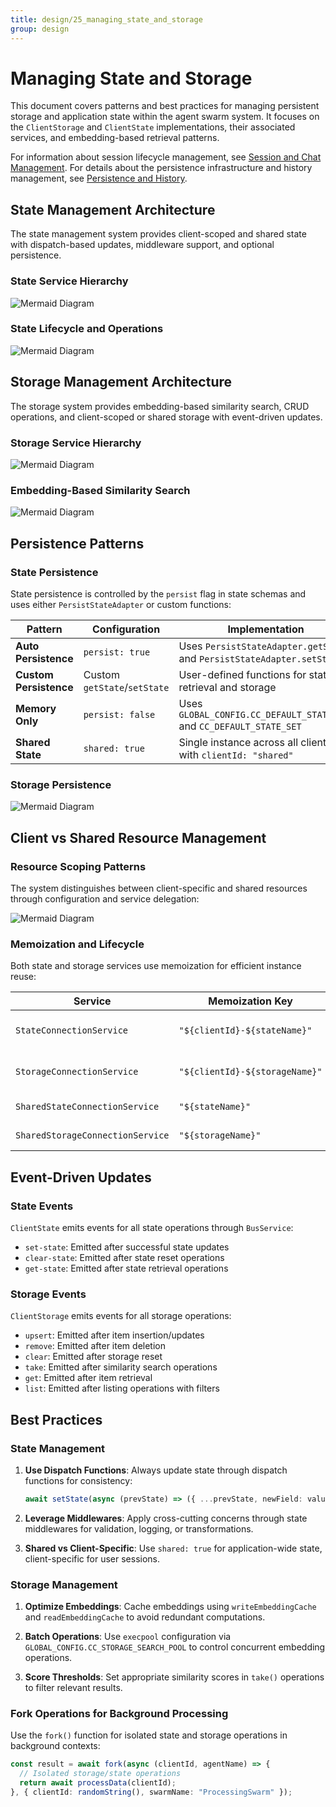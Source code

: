```yaml
---
title: design/25_managing_state_and_storage
group: design
---
```


# Managing State and Storage

This document covers patterns and best practices for managing persistent storage and application state within the agent swarm system. It focuses on the `ClientStorage` and `ClientState` implementations, their associated services, and embedding-based retrieval patterns.

For information about session lifecycle management, see [Session and Chat Management](./06_Session_and_Chat_Management.md). For details about the persistence infrastructure and history management, see [Persistence and History](./09_Persistence_and_History.md).

## State Management Architecture

The state management system provides client-scoped and shared state with dispatch-based updates, middleware support, and optional persistence.

### State Service Hierarchy

![Mermaid Diagram](./diagrams/25_Managing_State_and_Storage_0.svg)

### State Lifecycle and Operations

![Mermaid Diagram](./diagrams/25_Managing_State_and_Storage_1.svg)

## Storage Management Architecture

The storage system provides embedding-based similarity search, CRUD operations, and client-scoped or shared storage with event-driven updates.

### Storage Service Hierarchy

![Mermaid Diagram](./diagrams/25_Managing_State_and_Storage_2.svg)

### Embedding-Based Similarity Search

![Mermaid Diagram](./diagrams/25_Managing_State_and_Storage_3.svg)

## Persistence Patterns

### State Persistence

State persistence is controlled by the `persist` flag in state schemas and uses either `PersistStateAdapter` or custom functions:

| Pattern | Configuration | Implementation |
|---------|--------------|----------------|
| **Auto Persistence** | `persist: true` | Uses `PersistStateAdapter.getState` and `PersistStateAdapter.setState` |
| **Custom Persistence** | Custom `getState`/`setState` | User-defined functions for state retrieval and storage |
| **Memory Only** | `persist: false` | Uses `GLOBAL_CONFIG.CC_DEFAULT_STATE_GET` and `CC_DEFAULT_STATE_SET` |
| **Shared State** | `shared: true` | Single instance across all clients with `clientId: "shared"` |

### Storage Persistence

![Mermaid Diagram](./diagrams/25_Managing_State_and_Storage_4.svg)

## Client vs Shared Resource Management

### Resource Scoping Patterns

The system distinguishes between client-specific and shared resources through configuration and service delegation:

![Mermaid Diagram](./diagrams/25_Managing_State_and_Storage_5.svg)

### Memoization and Lifecycle

Both state and storage services use memoization for efficient instance reuse:

| Service | Memoization Key | Lifecycle Management |
|---------|----------------|---------------------|
| `StateConnectionService` | `"${clientId}-${stateName}"` | Tracked in `SessionValidationService`, cleared on dispose |
| `StorageConnectionService` | `"${clientId}-${storageName}"` | Tracked in `SessionValidationService`, cleared on dispose |
| `SharedStateConnectionService` | `"${stateName}"` | No disposal - managed globally |
| `SharedStorageConnectionService` | `"${storageName}"` | No disposal - managed globally |

## Event-Driven Updates

### State Events

`ClientState` emits events for all state operations through `BusService`:

- `set-state`: Emitted after successful state updates
- `clear-state`: Emitted after state reset operations  
- `get-state`: Emitted after state retrieval operations

### Storage Events

`ClientStorage` emits events for all storage operations:

- `upsert`: Emitted after item insertion/updates
- `remove`: Emitted after item deletion
- `clear`: Emitted after storage reset
- `take`: Emitted after similarity search operations
- `get`: Emitted after item retrieval
- `list`: Emitted after listing operations with filters

## Best Practices

### State Management

1. **Use Dispatch Functions**: Always update state through dispatch functions for consistency:
   ```typescript
   await setState(async (prevState) => ({ ...prevState, newField: value }))
   ```

2. **Leverage Middlewares**: Apply cross-cutting concerns through state middlewares for validation, logging, or transformations.

3. **Shared vs Client-Specific**: Use `shared: true` for application-wide state, client-specific for user sessions.

### Storage Management

1. **Optimize Embeddings**: Cache embeddings using `writeEmbeddingCache` and `readEmbeddingCache` to avoid redundant computations.

2. **Batch Operations**: Use `execpool` configuration via `GLOBAL_CONFIG.CC_STORAGE_SEARCH_POOL` to control concurrent embedding operations.

3. **Score Thresholds**: Set appropriate similarity scores in `take()` operations to filter relevant results.

### Fork Operations for Background Processing

Use the `fork()` function for isolated state and storage operations in background contexts:

```typescript
const result = await fork(async (clientId, agentName) => {
  // Isolated storage/state operations
  return await processData(clientId);
}, { clientId: randomString(), swarmName: "ProcessingSwarm" });
```
